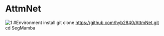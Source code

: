 # AttmNet
![1](https://github.com/user-attachments/assets/ac671668-c7b6-4be1-bda7-10abe6627ba8)
#Environment install
git clone https://github.com/hyb2840/AttmNet.git
cd SegMamba
